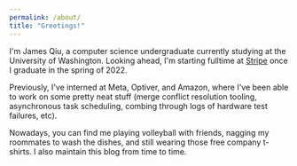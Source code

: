 ```yaml
---
permalink: /about/
title: "Greetings!"
---
```


I'm James Qiu, a computer science undergraduate currently
studying at the University of Washington.
Looking ahead, I'm starting fulltime at [Stripe][stripe]
once I graduate in the spring of 2022.

Previously, I've interned at Meta, Optiver, and Amazon, where
I've been able to work on some pretty neat stuff (merge conflict
resolution tooling, asynchronous task scheduling, combing through
logs of hardware test failures, etc).

Nowadays, you can find me playing volleyball with friends,
nagging my roommates to wash the dishes, and still wearing
those free company t-shirts. I also maintain this blog from
time to time.

[stripe]: https://stripe.com/about
